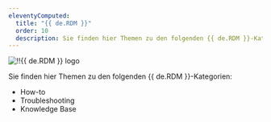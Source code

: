 ```yaml
---
eleventyComputed:
  title: "{{ de.RDM }}"
  order: 10
  description: Sie finden hier Themen zu den folgenden {{ de.RDM }}-Kategorien:':' How-to, Troubleshooting und Knowledge Base Themen.
---
```

![!!{{ de.RDM }} logo](https://webdevolutions.azureedge.net/images/projects/remote-desktop-manager/logos/remote-desktop-manager-color-shadow.svg)  

Sie finden hier Themen zu den folgenden {{ de.RDM }}-Kategorien:  

* How-to 
* Troubleshooting 
* Knowledge Base 

